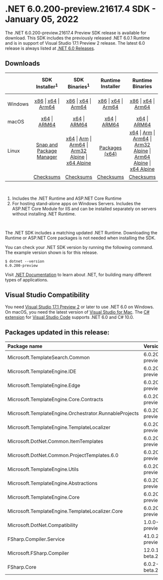 # .NET 6.0.200-preview.21617.4 SDK - January 05, 2022

The .NET 6.0.200-preview.21617.4 Preview SDK release is available for download. This SDK includes the previously released .NET 6.0.1 Runtime and is in support of Visual Studio 17.1 Preview 2 release. The latest 6.0 release is always listed at [.NET 6.0 Releases](../README.md).


## Downloads

|           | SDK Installer<sup>1</sup>                        | SDK Binaries<sup>1</sup>                 | Runtime Installer                                        | Runtime Binaries                                 | ASP.NET Core Runtime           |Windows Desktop Runtime          |
| --------- | :------------------------------------------:     | :----------------------:                 | :---------------------------:                            | :-------------------------:                      | :-----------------:            | :-----------------:            |
| Windows   | [x86][dotnet-sdk-win-x86.exe] \| [x64][dotnet-sdk-win-x64.exe] \| [Arm64][dotnet-sdk-win-arm64.exe] | [x86][dotnet-sdk-win-x86.zip] \| [x64][dotnet-sdk-win-x64.zip] \|  [Arm64][dotnet-sdk-win-arm64.zip] | [x86][dotnet-runtime-win-x86.exe] \| [x64][dotnet-runtime-win-x64.exe] \| [Arm64][dotnet-runtime-win-arm64.exe] | [x86][dotnet-runtime-win-x86.zip] \| [x64][dotnet-runtime-win-x64.zip] \| [Arm64][dotnet-runtime-win-arm64.zip] | [x86][aspnetcore-runtime-win-x86.exe] \| [x64][aspnetcore-runtime-win-x64.exe] \|<br> [Hosting Bundle][dotnet-hosting-win.exe]<sup>2</sup> | [x86][windowsdesktop-runtime-win-x86.exe] \| [x64][windowsdesktop-runtime-win-x64.exe] \| [Arm64][windowsdesktop-runtime-win-arm64.exe] |
| macOS     | [x64][dotnet-sdk-osx-x64.pkg] \| [ARM64][dotnet-sdk-osx-arm64.pkg] | [x64][dotnet-sdk-osx-x64.tar.gz] \| [ARM64][dotnet-sdk-osx-arm64.tar.gz]  | [x64][dotnet-runtime-osx-x64.pkg] \| [ARM64][dotnet-runtime-osx-arm64.pkg] | [x64][dotnet-runtime-osx-x64.tar.gz] \| [ARM64][dotnet-runtime-osx-arm64.tar.gz]| [x64][aspnetcore-runtime-osx-x64.tar.gz] \| [ARM64][aspnetcore-runtime-osx-arm64.tar.gz] | - |<sup>1</sup>
| Linux     |  [Snap and Package Manager](../install-linux.md)  | [x64][dotnet-sdk-linux-x64.tar.gz] \| [Arm][dotnet-sdk-linux-arm.tar.gz]  \| [Arm64][dotnet-sdk-linux-arm64.tar.gz] \| [Arm32 Alpine][dotnet-sdk-linux-musl-arm.tar.gz]  \| [x64 Alpine][dotnet-sdk-linux-musl-x64.tar.gz] | [Packages (x64)][linux-packages] | [x64][dotnet-runtime-linux-x64.tar.gz] \| [Arm][dotnet-runtime-linux-arm.tar.gz] \| [Arm64][dotnet-runtime-linux-arm64.tar.gz] \| [Arm32 Alpine][dotnet-runtime-linux-musl-arm.tar.gz] \| [Arm64 Alpine][dotnet-runtime-linux-musl-arm64.tar.gz] \| [x64 Alpine][dotnet-runtime-linux-musl-x64.tar.gz]  | [x64][aspnetcore-runtime-linux-x64.tar.gz]<sup>1</sup>  \| [Arm][aspnetcore-runtime-linux-arm.tar.gz]<sup>1</sup> \| [Arm64][aspnetcore-runtime-linux-arm64.tar.gz]<sup>1</sup> \| [x64 Alpine][aspnetcore-runtime-linux-musl-x64.tar.gz] | - | <sup>1</sup> |
|  | [Checksums][checksums-sdk]                             | [Checksums][checksums-sdk]                                      | [Checksums][checksums-runtime]                             | [Checksums][checksums-runtime]  | [Checksums][checksums-runtime]  | [Checksums][checksums-runtime]

</br>

1. Includes the .NET Runtime and ASP.NET Core Runtime
2. For hosting stand-alone apps on Windows Servers. Includes the ASP.NET Core Module for IIS and can be installed separately on servers without installing .NET Runtime.

</br>

The .NET SDK includes a matching updated .NET Runtime. Downloading the Runtime or ASP.NET Core packages is not needed when installing the SDK.

You can check your .NET SDK version by running the following command. The example version shown is for this release.

```console
$ dotnet --version
6.0.200-preview
```
Visit [.NET Documentation](https://learn.microsoft.com/dotnet/core/) to learn about .NET, for building many different types of applications.




## Visual Studio Compatibility

You need [Visual Studio 17.1 Preview 2](https://visualstudio.microsoft.com) or later to use .NET 6.0 on Windows. On macOS, you need the latest version of [Visual Studio for Mac](https://visualstudio.microsoft.com/vs/mac/). The [C# extension](https://code.visualstudio.com/docs/languages/dotnet) for [Visual Studio Code](https://code.visualstudio.com/) supports .NET 6.0 and C# 10.0.


[blob-runtime]: https://dotnetcli.blob.core.windows.net/dotnet/Runtime/
[blob-sdk]: https://dotnetcli.blob.core.windows.net/dotnet/Sdk/
[release-notes]: https://github.com/dotnet/core/blob/main/release-notes/6.0/6.0.1/6.0.200-preview-sdk.md

[checksums-runtime]: https://dotnetcli.blob.core.windows.net/dotnet/checksums/6.0.1-sha.txt
[checksums-sdk]: https://dotnetcli.blob.core.windows.net/dotnet/checksums/6.0.1-sha.txt

[linux-install]: https://learn.microsoft.com/dotnet/core/install/linux
[linux-setup]: https://github.com/dotnet/core/blob/main/Documentation/linux-setup.md

[dotnet-blog]:  https://devblogs.microsoft.com/dotnet/announcing-net-6/
[aspnet-blog]: https://devblogs.microsoft.com/dotnet/announcing-asp-net-core-in-net-6/
[maui-blog]: https://devblogs.microsoft.com/dotnet/update-on-dotnet-maui/

[linux-packages]: ../install-linux.md

## Packages updated in this release:

Package name | Version
:----------- | :------------------
Microsoft.TemplateSearch.Common | 6.0.200-preview.21616.2.nupkg
Microsoft.TemplateEngine.IDE | 6.0.200-preview.21616.2.nupkg
Microsoft.TemplateEngine.Edge | 6.0.200-preview.21616.2.nupkg
Microsoft.TemplateEngine.Core.Contracts | 6.0.200-preview.21616.2.nupkg
Microsoft.TemplateEngine.Orchestrator.RunnableProjects | 6.0.200-preview.21616.2.nupkg
Microsoft.TemplateEngine.TemplateLocalizer | 6.0.200-preview.21616.2.nupkg
Microsoft.DotNet.Common.ItemTemplates | 6.0.200-preview.21616.2.nupkg
Microsoft.DotNet.Common.ProjectTemplates.6.0 | 6.0.200-preview.21616.2.nupkg
Microsoft.TemplateEngine.Utils | 6.0.200-preview.21616.2.nupkg
Microsoft.TemplateEngine.Abstractions | 6.0.200-preview.21616.2.nupkg
Microsoft.TemplateEngine.Core | 6.0.200-preview.21616.2.nupkg
Microsoft.TemplateEngine.TemplateLocalizer.Core | 6.0.200-preview.21616.2.nupkg
Microsoft.DotNet.Compatibility | 1.0.0-preview.21616.10.nupkg
FSharp.Compiler.Service | 41.0.2-preview.21610.1.nupkg
Microsoft.FSharp.Compiler | 12.0.1-beta.21610.1.nupkg
FSharp.Core | 6.0.2-beta.21610.1.nupkg




[//]: # ( Runtime 6.0.1)
[dotnet-runtime-linux-arm.tar.gz]: https://download.visualstudio.microsoft.com/download/pr/bdea32df-7ab8-47f5-8f8c-3de28d5771d0/c839293beeace695b6698debaedd345e/dotnet-runtime-6.0.1-linux-arm.tar.gz
[dotnet-runtime-linux-arm64.tar.gz]: https://download.visualstudio.microsoft.com/download/pr/002742a9-8107-4434-a208-863f07e09397/75884224d828a34b7c5f070df5213553/dotnet-runtime-6.0.1-linux-arm64.tar.gz
[dotnet-runtime-linux-musl-arm.tar.gz]: https://download.visualstudio.microsoft.com/download/pr/ec103bef-97f1-463f-b456-1dfe2473780b/5bbf354345896169c2bff2ec93e522b5/dotnet-runtime-6.0.1-linux-musl-arm.tar.gz
[dotnet-runtime-linux-musl-arm64.tar.gz]: https://download.visualstudio.microsoft.com/download/pr/90106452-a511-4dea-a51c-efe756434492/111563cc5d540a59dd0b6c74f5146ca8/dotnet-runtime-6.0.1-linux-musl-arm64.tar.gz
[dotnet-runtime-linux-musl-x64.tar.gz]: https://download.visualstudio.microsoft.com/download/pr/0bd52fac-c9ac-4403-a8a0-60cce7f6787d/90cc619f2797076a89e97f497fa8495c/dotnet-runtime-6.0.1-linux-musl-x64.tar.gz
[dotnet-runtime-linux-x64.tar.gz]: https://download.visualstudio.microsoft.com/download/pr/be8a513c-f3bb-4fbd-b382-6596cf0d67b5/968e205c44eabd205b8ea98be250b880/dotnet-runtime-6.0.1-linux-x64.tar.gz
[dotnet-runtime-osx-arm64.pkg]: https://download.visualstudio.microsoft.com/download/pr/51646583-741c-481e-b598-f13dc719cdf4/3adaa0faa24326fd7cc2265e957339bf/dotnet-runtime-6.0.1-osx-arm64.pkg
[dotnet-runtime-osx-arm64.tar.gz]: https://download.visualstudio.microsoft.com/download/pr/88d4eaf6-3e85-4f99-92d3-46b85e0d0289/e233ec478e24c415cbde0ff712148f03/dotnet-runtime-6.0.1-osx-arm64.tar.gz
[dotnet-runtime-osx-x64.pkg]: https://download.visualstudio.microsoft.com/download/pr/6824b342-4659-40a1-ab73-25dd43e5e225/e57b1bfa437cf152f2d7064246bfb653/dotnet-runtime-6.0.1-osx-x64.pkg
[dotnet-runtime-osx-x64.tar.gz]: https://download.visualstudio.microsoft.com/download/pr/56ae949c-f246-44e3-bdb3-a89847123ed2/d35135999651b78c0ef42b0e19cf06c0/dotnet-runtime-6.0.1-osx-x64.tar.gz
[dotnet-runtime-win-arm64.exe]: https://download.visualstudio.microsoft.com/download/pr/5523e915-f92b-421a-84a5-303831c56f38/d415141f5879c047878673eb69dfd5cd/dotnet-runtime-6.0.1-win-arm64.exe
[dotnet-runtime-win-arm64.zip]: https://download.visualstudio.microsoft.com/download/pr/6158fb62-88aa-4767-9c62-7c0b8cd778c1/5ede5da1545e5619a699d76eea3942fb/dotnet-runtime-6.0.1-win-arm64.zip
[dotnet-runtime-win-x64.exe]: https://download.visualstudio.microsoft.com/download/pr/df4372ca-82c8-4bfa-acf9-c49e27279e7e/6bddefd26964017ff520dc1443029e04/dotnet-runtime-6.0.1-win-x64.exe
[dotnet-runtime-win-x64.zip]: https://download.visualstudio.microsoft.com/download/pr/9347a0de-bc9f-455d-8224-2fdcdd4e92fe/83d5eeca56ad51922e47e8bd3880f738/dotnet-runtime-6.0.1-win-x64.zip
[dotnet-runtime-win-x86.exe]: https://download.visualstudio.microsoft.com/download/pr/a4583478-b841-4b42-8118-a40069a16ba7/402e04d30b6df8b9f0e191bbbf45a217/dotnet-runtime-6.0.1-win-x86.exe
[dotnet-runtime-win-x86.zip]: https://download.visualstudio.microsoft.com/download/pr/0c58583d-467f-423e-8271-46c86a7b5889/eab14c017492f514442ecb7d5df8b4a2/dotnet-runtime-6.0.1-win-x86.zip

[//]: # ( WindowsDesktop 6.0.1)
[windowsdesktop-runtime-win-arm64.exe]: https://download.visualstudio.microsoft.com/download/pr/f30c6083-6119-4a10-8b01-ded5d7dac269/00c6ada6ace3b0ff1b0468bc27d84129/windowsdesktop-runtime-6.0.1-win-arm64.exe
[windowsdesktop-runtime-win-x64.exe]: https://download.visualstudio.microsoft.com/download/pr/bf058765-6f71-4971-aee1-15229d8bfb3e/c3366e6b74bec066487cd643f915274d/windowsdesktop-runtime-6.0.1-win-x64.exe
[windowsdesktop-runtime-win-x86.exe]: https://download.visualstudio.microsoft.com/download/pr/7977218c-1a01-4b69-a8ec-9d9311a6de5b/4c74f995295be78a9ebe1d5fede8f7f3/windowsdesktop-runtime-6.0.1-win-x86.exe

[//]: # ( ASP 6.0.1)
[aspnetcore-runtime-linux-arm.tar.gz]: https://download.visualstudio.microsoft.com/download/pr/ff3b2714-0dee-4cf9-94ee-cb9f5ded285f/d6bfe8668428f9eb28acdf6b6f5a81bc/aspnetcore-runtime-6.0.1-linux-arm.tar.gz
[aspnetcore-runtime-linux-arm64.tar.gz]: https://download.visualstudio.microsoft.com/download/pr/01f8a4af-9d6c-40ff-b834-a1d73105a9d5/aba0525a8b8cb745ac70ecd671acf0e0/aspnetcore-runtime-6.0.1-linux-arm64.tar.gz
[aspnetcore-runtime-linux-musl-arm.tar.gz]: https://download.visualstudio.microsoft.com/download/pr/2f867681-deb8-4eab-bf1b-01a90afa2ef8/3c0b6aa2c5973b89a5e91fb2b627ae05/aspnetcore-runtime-6.0.1-linux-musl-arm.tar.gz
[aspnetcore-runtime-linux-musl-arm64.tar.gz]: https://download.visualstudio.microsoft.com/download/pr/9278d7dc-3cb7-4428-be20-56df885011b9/0ef3b37ed737cebccd3c5675e0d7b1ee/aspnetcore-runtime-6.0.1-linux-musl-arm64.tar.gz
[aspnetcore-runtime-linux-musl-x64.tar.gz]: https://download.visualstudio.microsoft.com/download/pr/f0f65ac3-3a10-45a0-950b-e6772ea3851b/cdbd4726e259f87d40f336cbc48a2493/aspnetcore-runtime-6.0.1-linux-musl-x64.tar.gz
[aspnetcore-runtime-linux-x64.tar.gz]: https://download.visualstudio.microsoft.com/download/pr/32230fb9-df1e-4b86-b009-12d889cbfa8a/f57a5d92327bb2936caac94bcf602c22/aspnetcore-runtime-6.0.1-linux-x64.tar.gz
[aspnetcore-runtime-osx-arm64.tar.gz]: https://download.visualstudio.microsoft.com/download/pr/1bfc1445-dc00-4bee-b63e-3752d6669cc6/7f04f913c40349a653b1b47e9133e11b/aspnetcore-runtime-6.0.1-osx-arm64.tar.gz
[aspnetcore-runtime-osx-x64.tar.gz]: https://download.visualstudio.microsoft.com/download/pr/0cd8b55e-7d7e-41c5-93f3-ebc7ffc18ddc/fd3c2698214d01e5b4b57d5d9b53b0e4/aspnetcore-runtime-6.0.1-osx-x64.tar.gz
[aspnetcore-runtime-win-arm64.zip]: https://download.visualstudio.microsoft.com/download/pr/7f88f691-c9bd-49a8-a273-2544550f817a/ee2371e7cf252b7bc6cfc44dc5462a69/aspnetcore-runtime-6.0.1-win-arm64.zip
[aspnetcore-runtime-win-x64.exe]: https://download.visualstudio.microsoft.com/download/pr/d526db30-5bfe-4c24-808c-4d8f5d2ba479/ae90c40bdefb2f1775d812ede8e84309/aspnetcore-runtime-6.0.1-win-x64.exe
[aspnetcore-runtime-win-x64.zip]: https://download.visualstudio.microsoft.com/download/pr/820770c3-1a48-4a4f-bde3-792c925fee63/f44564603cc0592e4a3f33205a0273ba/aspnetcore-runtime-6.0.1-win-x64.zip
[aspnetcore-runtime-win-x86.exe]: https://download.visualstudio.microsoft.com/download/pr/a706a729-c897-4e01-b51e-af8bf9c0183e/25d022b1b1976ab267ffd862d140dc20/aspnetcore-runtime-6.0.1-win-x86.exe
[aspnetcore-runtime-win-x86.zip]: https://download.visualstudio.microsoft.com/download/pr/c487f9aa-c73a-4f00-bf7b-51007e1688e2/2b9d173afdd59a81746be036f758a6d7/aspnetcore-runtime-6.0.1-win-x86.zip
[dotnet-hosting-win.exe]: https://download.visualstudio.microsoft.com/download/pr/b69fc347-c3c8-49bc-b452-dc89a1efdf7b/ebac64c8271dab3b9b1e87c72ef47374/dotnet-hosting-6.0.1-win.exe


[//]: # ( SDK 6.0.200-preview.21617.4)
[dotnet-sdk-linux-arm.tar.gz]: https://download.visualstudio.microsoft.com/download/pr/083fc9e1-89af-454d-a340-73451ec3d4ec/3aed2a115e9e4f615d283f393d34805c/dotnet-sdk-6.0.200-preview.21617.4-linux-arm.tar.gz
[dotnet-sdk-linux-arm64.tar.gz]: https://download.visualstudio.microsoft.com/download/pr/e8906268-b4d7-471e-9e71-3f2e948d29b5/6e7f23e067395a04ec0a7e91a4c0e200/dotnet-sdk-6.0.200-preview.21617.4-linux-arm64.tar.gz
[dotnet-sdk-linux-musl-arm.tar.gz]: https://download.visualstudio.microsoft.com/download/pr/63684e9b-9d68-4b62-b1b9-b574481005f0/bf259aeade785274246413fb994c9cb8/dotnet-sdk-6.0.200-preview.21617.4-linux-musl-arm.tar.gz
[dotnet-sdk-linux-musl-arm64.tar.gz]: https://download.visualstudio.microsoft.com/download/pr/3c984a46-4483-428c-b8cf-ce353ed1b5e9/6c53dbc67083457fce490c6b0838a803/dotnet-sdk-6.0.200-preview.21617.4-linux-musl-arm64.tar.gz
[dotnet-sdk-linux-musl-x64.tar.gz]: https://download.visualstudio.microsoft.com/download/pr/be72dba8-36b8-4116-814c-6b950e8c0120/89b60ebfc88804256f633a55c7f7d68e/dotnet-sdk-6.0.200-preview.21617.4-linux-musl-x64.tar.gz
[dotnet-sdk-linux-x64.tar.gz]: https://download.visualstudio.microsoft.com/download/pr/ba6e7ba1-0a4b-4fb8-8820-bda64f3f0413/7c3e0b8900189480fbc1957485a97579/dotnet-sdk-6.0.200-preview.21617.4-linux-x64.tar.gz
[dotnet-sdk-osx-arm64.pkg]: https://download.visualstudio.microsoft.com/download/pr/6166c365-010c-4659-bde3-9dd5af1a3e7e/3390d7712c9c1745f10369aaefca43ac/dotnet-sdk-6.0.200-preview.21617.4-osx-arm64.pkg
[dotnet-sdk-osx-arm64.tar.gz]: https://download.visualstudio.microsoft.com/download/pr/1c64d2e2-a846-4473-962f-90b32a011807/0d675eb5d2cd2f289252d76079c3336f/dotnet-sdk-6.0.200-preview.21617.4-osx-arm64.tar.gz
[dotnet-sdk-osx-x64.pkg]: https://download.visualstudio.microsoft.com/download/pr/0cc8cb15-f368-407f-abae-b5225ad537cd/1e28a6a45c37774b9f5f8e25706c434d/dotnet-sdk-6.0.200-preview.21617.4-osx-x64.pkg
[dotnet-sdk-osx-x64.tar.gz]: https://download.visualstudio.microsoft.com/download/pr/adde68a5-4a2f-481f-8268-0abe6c1bec6b/3248b81940bb3dd50c79629821056305/dotnet-sdk-6.0.200-preview.21617.4-osx-x64.tar.gz
[dotnet-sdk-win-arm64.exe]: https://download.visualstudio.microsoft.com/download/pr/b71aab44-3455-4d04-974e-c3b0b1194587/4230d0a47c282fa6536d9ff1f940d397/dotnet-sdk-6.0.200-preview.21617.4-win-arm64.exe
[dotnet-sdk-win-arm64.zip]: https://download.visualstudio.microsoft.com/download/pr/19b5a2ea-9df6-4a72-afbe-8b3530e76717/9bced1afc76c12849de4aef26f79faa9/dotnet-sdk-6.0.200-preview.21617.4-win-arm64.zip
[dotnet-sdk-win-x64.exe]: https://download.visualstudio.microsoft.com/download/pr/698ddd0c-09c3-496e-9dca-e49ec62a40fd/8c63df8ef75dd094b1f646745c6cb8a6/dotnet-sdk-6.0.200-preview.21617.4-win-x64.exe
[dotnet-sdk-win-x64.zip]: https://download.visualstudio.microsoft.com/download/pr/1ffc0607-b04b-4cc7-9c48-6020c5e8c802/bc9dd18a80704e901d632cdd45e44c11/dotnet-sdk-6.0.200-preview.21617.4-win-x64.zip
[dotnet-sdk-win-x86.exe]: https://download.visualstudio.microsoft.com/download/pr/35a82b53-8832-453e-bd44-e2973436af46/e61182f069c5bfe0f83a3744d22c9981/dotnet-sdk-6.0.200-preview.21617.4-win-x86.exe
[dotnet-sdk-win-x86.zip]: https://download.visualstudio.microsoft.com/download/pr/1d6dcd5e-02bd-4b9c-851e-f819f1a6c848/47947316ce8ae43a56a738314d2baa87/dotnet-sdk-6.0.200-preview.21617.4-win-x86.zip

